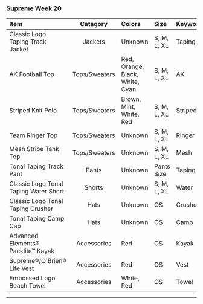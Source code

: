 ### Supreme Week 20
| **Item**                                                                         | **Catagory**  | **Colors**                                                                          | **Size**    | **Keyword**    |
| :--------------------------------------------------------------------------------|:-------------:| :-----------------------------------------------------------------------------------|:------------|:---------------|
| Classic Logo Taping Track Jacket                                                 | Jackets       | Unknown                                                                             | S, M, L, XL | Taping         |
| AK Football Top                                                                  | Tops/Sweaters | Red, Orange, Black, White, Cyan                    	                           	   | S, M, L, XL | AK             |
| Striped Knit Polo                                                                | Tops/Sweaters | Brown, Mint, White, Red                                                             | S, M, L, XL | Striped        |
| Team Ringer Top                                                                  | Tops/Sweaters | Unknown                                           	           		                   | S, M, L, XL | Ringer         |
| Mesh Stripe Tank Top                                                             | Tops/Sweaters | Unknown                                                                             | S, M, L, XL | Mesh           |
| Tonal Taping Track Pant                                                          | Pants         | Unknown			                                                                       | Pants Size  | Taping         |
| Classic Logo Tonal Taping Water Short  	                                         | Shorts   	   | Unknown                                                          				           | S, M, L, XL | Water          |
| Classic Logo Tonal Taping Crusher                                                | Hats		       | Unknown                                                             		             | OS          | Crusher        |
| Tonal Taping Camp Cap                                                            | Hats		       | Unknown					                                                                   | OS          | Camp           |
| Advanced Elements® Packlite™ Kayak                                               | Accessories   | Red             		                  				   	                                   | OS          | Kayak          |
| Supreme®/O'Brien® Life Vest                                                      | Accessories   | Red                                              							                     | OS          | Vest           |
| Embossed Logo Beach Towel                                                        | Accessories   | White, Red   					                                                             | OS          | Towel          |
-------------------------------------------------------------------------------------------------------------------------------------------------------------------------------------------------------------------------
 
